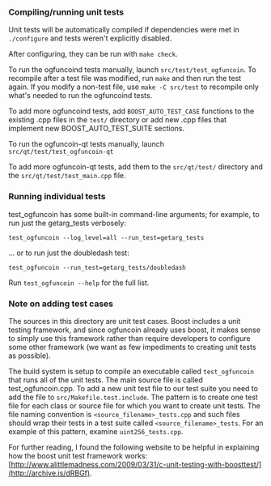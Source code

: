 ### Compiling/running unit tests

Unit tests will be automatically compiled if dependencies were met in `./configure`
and tests weren't explicitly disabled.

After configuring, they can be run with `make check`.

To run the ogfuncoind tests manually, launch `src/test/test_ogfuncoin`. To recompile
after a test file was modified, run `make` and then run the test again. If you
modify a non-test file, use `make -C src/test` to recompile only what's needed
to run the ogfuncoind tests.

To add more ogfuncoind tests, add `BOOST_AUTO_TEST_CASE` functions to the existing
.cpp files in the `test/` directory or add new .cpp files that
implement new BOOST_AUTO_TEST_SUITE sections.

To run the ogfuncoin-qt tests manually, launch `src/qt/test/test_ogfuncoin-qt`

To add more ogfuncoin-qt tests, add them to the `src/qt/test/` directory and
the `src/qt/test/test_main.cpp` file.

### Running individual tests

test_ogfuncoin has some built-in command-line arguments; for
example, to run just the getarg_tests verbosely:

    test_ogfuncoin --log_level=all --run_test=getarg_tests

... or to run just the doubledash test:

    test_ogfuncoin --run_test=getarg_tests/doubledash

Run `test_ogfuncoin --help` for the full list.

### Note on adding test cases

The sources in this directory are unit test cases.  Boost includes a
unit testing framework, and since ogfuncoin already uses boost, it makes
sense to simply use this framework rather than require developers to
configure some other framework (we want as few impediments to creating
unit tests as possible).

The build system is setup to compile an executable called `test_ogfuncoin`
that runs all of the unit tests.  The main source file is called
test_ogfuncoin.cpp. To add a new unit test file to our test suite you need
to add the file to `src/Makefile.test.include`. The pattern is to create
one test file for each class or source file for which you want to create
unit tests.  The file naming convention is `<source_filename>_tests.cpp`
and such files should wrap their tests in a test suite
called `<source_filename>_tests`. For an example of this pattern,
examine `uint256_tests.cpp`.

For further reading, I found the following website to be helpful in
explaining how the boost unit test framework works:
[http://www.alittlemadness.com/2009/03/31/c-unit-testing-with-boosttest/](http://archive.is/dRBGf).
